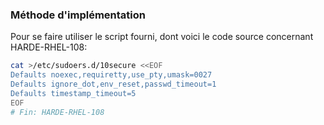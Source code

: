 ### Méthode d'implémentation
Pour se faire utiliser le script fourni, dont voici le code source concernant HARDE-RHEL-108:
```bash
cat >/etc/sudoers.d/10secure <<EOF
Defaults noexec,requiretty,use_pty,umask=0027
Defaults ignore_dot,env_reset,passwd_timeout=1
Defaults timestamp_timeout=5
EOF
# Fin: HARDE-RHEL-108
```
